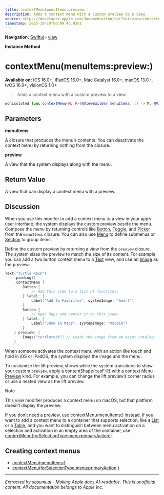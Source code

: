 ```yaml
---
title: contextMenu(menuItems:preview:)
description: Adds a context menu with a custom preview to a view.
source: https://developer.apple.com/documentation/swiftui/view/contextmenu(menuitems:preview:)
timestamp: 2025-10-29T00:09:43.926Z
---
```


**Navigation:** [Swiftui](/documentation/swiftui) › [view](/documentation/swiftui/view)

**Instance Method**

# contextMenu(menuItems:preview:)

**Available on:** iOS 16.0+, iPadOS 16.0+, Mac Catalyst 16.0+, macOS 13.0+, tvOS 16.0+, visionOS 1.0+

> Adds a context menu with a custom preview to a view.

```swift
nonisolated func contextMenu<M, P>(@ViewBuilder menuItems: () -> M, @ViewBuilder preview: () -> P) -> some View where M : View, P : View
```

## Parameters

**menuItems**

A closure that produces the menu’s contents. You can deactivate the context menu by returning nothing from the closure.



**preview**

A view that the system displays along with the menu.



## Return Value

A view that can display a context menu with a preview.

## Discussion

When you use this modifer to add a context menu to a view in your app’s user interface, the system displays the custom preview beside the menu. Compose the menu by returning controls like [Button](/documentation/swiftui/button), [Toggle](/documentation/swiftui/toggle), and [Picker](/documentation/swiftui/picker) from the `menuItems` closure. You can also use [Menu](/documentation/swiftui/menu) to define submenus or [Section](/documentation/swiftui/section) to group items.

Define the custom preview by returning a view from the `preview` closure. The system sizes the preview to match the size of its content. For example, you can add a two button context menu to a [Text](/documentation/swiftui/text) view, and use an [Image](/documentation/swiftui/image) as the preview:

```swift
Text("Turtle Rock")
    .padding()
    .contextMenu {
        Button {
            // Add this item to a list of favorites.
        } label: {
            Label("Add to Favorites", systemImage: "heart")
        }
        Button {
            // Open Maps and center it on this item.
        } label: {
            Label("Show in Maps", systemImage: "mappin")
        }
    } preview: {
        Image("turtlerock") // Loads the image from an asset catalog.
    }
```

When someone activates the context menu with an action like touch and hold in iOS or iPadOS, the system displays the image and the menu:



To customize the lift preview, shown while the system transitions to show your custom `preview`, apply a [contentShape(_:_:eoFill:)](/documentation/swiftui/view/contentshape(_:_:eofill:)) with a [context Menu Preview](/documentation/swiftui/contentshapekinds/contextmenupreview) kind. For example, you can change the lift preview’s corner radius or use a nested view as the lift preview.

> [!NOTE]
> This view modifier produces a context menu on macOS, but that platform doesn’t display the preview.

If you don’t need a preview, use [contextMenu(menuItems:)](/documentation/swiftui/view/contextmenu(menuitems:)) instead. If you want to add a context menu to a container that supports selection, like a [List](/documentation/swiftui/list) or a [Table](/documentation/swiftui/table), and you want to distinguish between menu activation on a selection and activation in an empty area of the container, use [contextMenu(forSelectionType:menu:primaryAction:)](/documentation/swiftui/view/contextmenu(forselectiontype:menu:primaryaction:)).

## Creating context menus

- [contextMenu(menuItems:)](/documentation/swiftui/view/contextmenu(menuitems:))
- [contextMenu(forSelectionType:menu:primaryAction:)](/documentation/swiftui/view/contextmenu(forselectiontype:menu:primaryaction:))

---

*Extracted by [sosumi.ai](https://sosumi.ai) - Making Apple docs AI-readable.*
*This is unofficial content. All documentation belongs to Apple Inc.*
